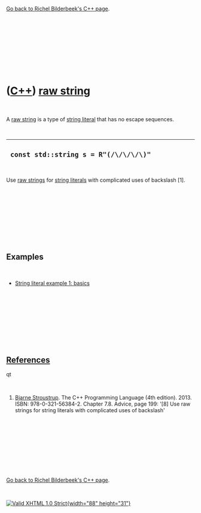 

[Go back to Richel Bilderbeek's C++ page](Cpp.htm).

 

 

 

 

 

([C++](Cpp.htm)) [raw string](CppRawString.htm)
===============================================

 

A [raw string](CppRawString.htm) is a type of [string
literal](CppStringLiteral.htm) that has no escape sequences.

 

  ----------------------------------------
  ` const std::string s = R"(/\/\/\/\)"`
  ----------------------------------------

 

Use [raw strings](CppRawString.htm) for [string
literals](CppStringLiteral.htm.htm) with complicated uses of backslash
\[1\].

 

 

 

 

 

Examples
--------

 

-   [String literal example 1: basics](CppStringLiteralExample1.htm)

 

 

 

 

 

[References](CppReferences.htm)
-------------------------------

qt

 

1.  [Bjarne Stroustrup](CppBjarneStroustrup.htm). The C++ Programming
    Language (4th edition). 2013. ISBN: 978-0-321-56384-2. Chapter 7.8.
    Advice, page 199: '\[8\] Use raw strings for string literals with
    complicated uses of backslash'

 

 

 

 

 

[Go back to Richel Bilderbeek's C++ page](Cpp.htm).



 

[![Valid XHTML 1.0 Strict](valid-xhtml10.png){width="88"
height="31"}](http://validator.w3.org/check?uri=referer)

